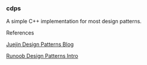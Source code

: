 ### cdps

A simple C++ implementation for most design patterns.



References

[Juejin Design Patterns Blog](https://juejin.cn/column/7069912176978296839)

[Runoob Design Patterns Intro](https://www.runoob.com/design-pattern/design-pattern-tutorial.html)
